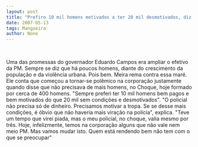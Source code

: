 ```yaml
---
layout: post
title: "Prefiro 10 mil homens motivados a ter 20 mil desmotivados, diz Meira"
date: 2007-05-13
tags: Mangueira
author: None
---
```


&nbsp;

Uma das promessas do governador Eduardo Campos era ampliar o efetivo da PM. Sempre se diz que h&aacute; poucos homens, diante do crescimento da popula&ccedil;&atilde;o e da viol&ecirc;ncia urbana.
Pois bem. Meira rema contra essa mar&eacute;.
Ele conta que come&ccedil;ou a tornar-se pol&ecirc;mico na corpora&ccedil;&atilde;o justamente quando disse que n&atilde;o precisava de mais homens, no Choque, hoje formado por cerca de 400 homens.
&quot;Sempre preferi ter 10 mil homens bem pagos e bem motivados do que 20 mil sem condi&ccedil;&otilde;es e desmotivados&quot;.
&quot;O policial n&atilde;o precisa s&oacute; de dinheiro. Precisamos motivar a tropa. Se se desse mais condi&ccedil;&otilde;es, &eacute; &oacute;bvio que n&atilde;o haveria mais vira&ccedil;&atilde;o na pol&iacute;cia&quot;, explica.
&quot;Teve um tempo que virei piada, mas o meu policial, no choque, valia mesmo por tr&ecirc;s. Hoje, infelizmente, temos na corpora&ccedil;&atilde;o alguns que n&atilde;o vale nem meio PM. Mas vamos mudar isto. Quem est&aacute; rendendo bem n&atilde;o tem com o que se preocupar&quot; 